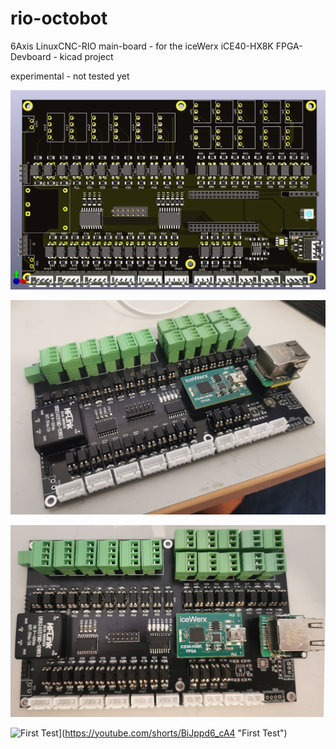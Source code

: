 # rio-octobot
6Axis LinuxCNC-RIO main-board - for the iceWerx iCE40-HX8K FPGA-Devboard - kicad project 
 
experimental - not tested yet

![rio-motoman](rio-motoman.png)

![rio-motoman](rio-motoman1.png)

![rio-motoman](rio-motoman2.png)

![First Test](https://img.youtube.com/vi/BiJppd6_cA4/1.jpg)](https://youtube.com/shorts/BiJppd6_cA4 "First Test")

